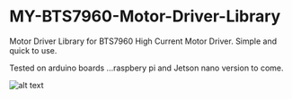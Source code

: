 # MY-BTS7960-Motor-Driver-Library

Motor Driver Library for BTS7960 High Current Motor Driver. Simple and quick to use.        

Tested on arduino boards ...raspbery pi and Jetson nano version to come.

![alt text](https://content.instructables.com/ORIG/FRV/794B/HUL8W14L/FRV794BHUL8W14L.jpg?auto=webp)


